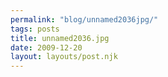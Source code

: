 ```yaml
---
permalink: "blog/unnamed2036jpg/"
tags: posts
title: unnamed2036.jpg
date: 2009-12-20
layout: layouts/post.njk
---
```


